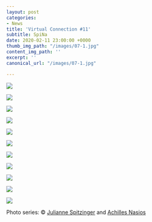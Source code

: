 ```yaml
---
layout: post
categories:
- News
title: 'Virtual Connection #11'
subtitle: SpiNa
date: 2020-02-11 23:00:00 +0000
thumb_img_path: "/images/07-1.jpg"
content_img_path: ''
excerpt: ''
canonical_url: "/images/07-1.jpg"

---
```

![](/images/bwok-2.jpg)

![](/images/01.JUNA.jpg)

![](/images/02.JUNA_MG_8900.jpg)

![](/images/03.JUNA.jpg)

![](/images/04.JUNA_MG_8470.jpg)

![](/images/05.JUNA1.jpg)

![](/images/06.JUNA_MG_4973.jpg)

![](/images/07-1.jpg)

![](/images/08.JUNA_MG_2621.jpg)

![](/images/09.JUNA.jpg)

![](/images/10.JUNA_MG_4271.jpg)

Photo series: © <a href="https://www.facebook.com/julianne.spitzinger" target="blank">Julianne Spitzinger</a> and  <a href="https://anikon.org/" target="blank">Achilles Nasios</a>